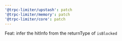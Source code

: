 ```yaml
---
'@trpc-limiter/upstash': patch
'@trpc-limiter/memory': patch
'@trpc-limiter/core': patch
---
```


Feat: infer the hitInfo from the returnType of `isBlocked`
